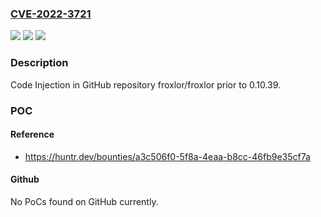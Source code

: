 ### [CVE-2022-3721](https://cve.mitre.org/cgi-bin/cvename.cgi?name=CVE-2022-3721)
![](https://img.shields.io/static/v1?label=Product&message=froxlor%2Ffroxlor&color=blue)
![](https://img.shields.io/static/v1?label=Version&message=n%2Fa&color=blue)
![](https://img.shields.io/static/v1?label=Vulnerability&message=CWE-94%20Improper%20Control%20of%20Generation%20of%20Code&color=brighgreen)

### Description

Code Injection in GitHub repository froxlor/froxlor prior to 0.10.39.

### POC

#### Reference
- https://huntr.dev/bounties/a3c506f0-5f8a-4eaa-b8cc-46fb9e35cf7a

#### Github
No PoCs found on GitHub currently.

